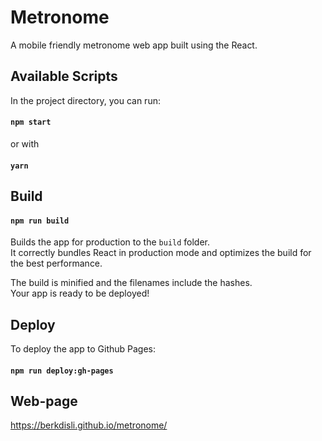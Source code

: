 # Metronome

A mobile friendly metronome web app built using the React. 

## Available Scripts

In the project directory, you can run:

#### `npm start`  

or with

#### `yarn`

## Build

#### `npm run build`

Builds the app for production to the `build` folder.\
It correctly bundles React in production mode and optimizes the build for the best performance.

The build is minified and the filenames include the hashes.\
Your app is ready to be deployed!

## Deploy

To deploy the app to Github Pages:

#### `npm run deploy:gh-pages`

## Web-page

https://berkdisli.github.io/metronome/

